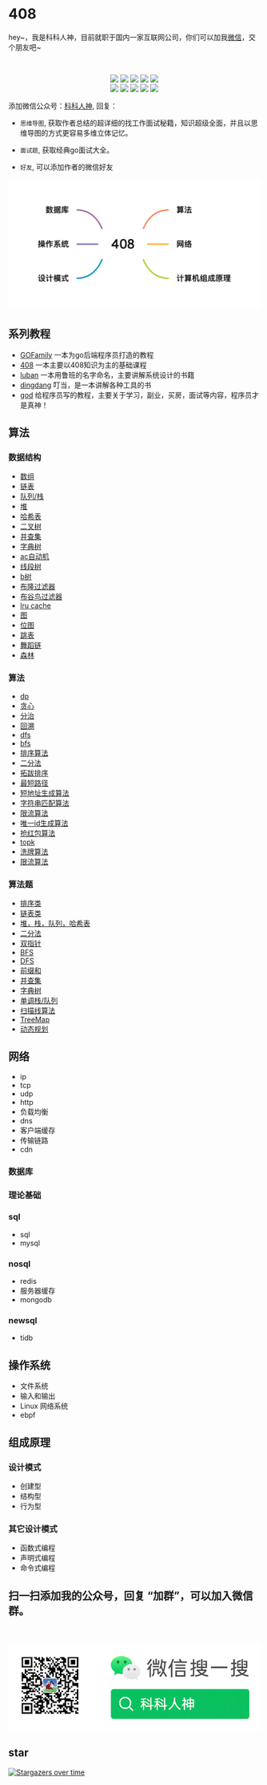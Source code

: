 # 408
<p align="left">
hey~，我是科科人神，目前就职于国内一家互联网公司，你们可以加我<a href="#wechat.png">微信</a>，交个朋友吧~
</p>
<br>
<p align="center">
<a href='#wechat.png'" target="_blank"><img src="https://img.shields.io/static/v1?label=%E7%A7%91%E7%A7%91%E4%BA%BA%E7%A5%9E&message=%E5%85%AC%E4%BC%97%E5%8F%B7&color="></a>
<a href="https://www.youtube.com/channel/UCK8wjBe9sh4VHSowLQmWOzg" target="_blank"><img src="https://img.shields.io/static/v1?label=youtube&message=YouTube&color=red"></a>
<a href="https://space.bilibili.com/478621088" target="_blank"><img src="https://img.shields.io/static/v1?label=bilibili&message=b%E7%AB%99&color=blue"></a>
<a href="https://www.zhihu.com/people/shgopher" target="_blank"><img src="https://img.shields.io/static/v1?label=zhihu&message=%E7%9F%A5%E4%B9%8E&color=blue"></a>
<a href="https://juejin.cn/user/2682464104362557" target="_blank"><img src="https://img.shields.io/static/v1?label=juejin&message=%E6%8E%98%E9%87%91&color=blue"></a>
<br>
<a href="https://blog.csdn.net/zyfljxzby" target="_blank"><img src="https://img.shields.io/static/v1?label=csdn&message=CSDN&color=red"></a>
<a href="https://www.jianshu.com/u/ceaf3687b2bc" target="_blank"><img src="https://img.shields.io/static/v1?label=jianshu&message=%E7%AE%80%E4%B9%A6&color=red"></a>
<a href="https://www.toutiao.com/c/user/token/MS4wLjABAAAAIGeO1-kCUelF-G8GW3AvJlrEL7tiO24WHJmnX4nV1bs" target="_blank"><img src="https://img.shields.io/static/v1?label=toutiao&message=%E5%A4%B4%E6%9D%A1&color=red"></a>
<a href ="https://www.cnblogs.com/shgopher" target="_blank"><img src="https://img.shields.io/static/v1?label=cnblogs&message=%E5%8D%9A%E5%AE%A2%E5%9B%AD&color=red"></a>
<a href="https://my.oschina.net/shgopher" target="_blank"><img src="https://img.shields.io/static/v1?label=oschina&message=%E5%BC%80%E6%BA%90%E4%B8%AD%E5%9B%BD&color=green"></a>

</p>

添加微信公众号：<a href="#wechat.png">科科人神</a>, 回复：

- `思维导图`, 获取作者总结的超详细的找工作面试秘籍，知识超级全面，并且以思维导图的方式更容易多维立体记忆。
- `面试题`, 获取经典go面试大全。

- `好友`, 可以添加作者的微信好友


![](./408.png)
## 系列教程

- [GOFamily](https://shgopher.github.io/GOFamily/) 一本为go后端程序员打造的教程
- [408](https://shgopher.github.io/408/) 一本主要以408知识为主的基础课程
- [luban](https://shgopher.github.io/luban/) 一本用鲁班的名字命名，主要讲解系统设计的书籍
- [dingdang](https://shgopher.github.io/dingdang/) 叮当，是一本讲解各种工具的书
- [god](https://shgopher.github.io/god/) 给程序员写的教程，主要关于学习，副业，买房，面试等内容，程序员才是真神！

## 算法
### 数据结构
- [数组](./数据结构/数组/README.md)
- [链表](./数据结构/链表/README.md)
- [队列/栈](./数据结构/队列栈/README.md)
- [堆](./数据结构/堆/README.md)
- [哈希表](./数据结构/哈希表/README.md)
- [二叉树](./数据结构/二叉树/README.md)
- [并查集](./数据结构/并查集/README.md)
- [字典树](./数据结构/字典树/README.md)
- [ac自动机](./数据结构/ac自动机/README.md)
- [线段树](./数据结构/线段树/README.md)
- [b树](./数据结构/b树/README.md)
- [布隆过滤器](./数据结构/布隆过滤器/README.md)
- [布谷鸟过滤器](./数据结构/布谷鸟过滤器/README.md)
- [lru cache](./数据结构/lrucache/README.md)
- [图](./数据结构/图/README.md)
- [位图](./数据结构/位图/README.md)
- [跳表](./数据结构/跳表/README.md)
- [舞蹈链](./数据结构/舞蹈链/README.md)
- [森林](./数据结构/森林/README.md)
### 算法
- [dp](./算法/dp/README.md)
- [贪心](./算法/贪心/README.md)
- [分治](./算法/分治/README.md)
- [回溯](./算法/回溯/README.md)
- [dfs](./算法/dfs/README.md)
- [bfs](./算法/bfs/README.md)
- [排序算法](./算法/排序算法/README.md)
- [二分法](./算法/二分法/README.md)
- [拓跋排序](./算法/拓跋排序/README.md)
- [最短路径](./算法/最短路径/README.md)
- [短地址生成算法](./算法/短地址生成算法/README.md)
- [字符串匹配算法](./算法/字符串匹配算法/README.md)
- [限流算法](./算法/限流算法/README.md)
- [唯一id生成算法](./算法/唯一id生成算法/README.md)
- [抢红包算法](./算法/抢红包算法/README.md)
- [topk](./算法/topk/README.md)
- [洗牌算法](./算法/洗牌算法/README.md)
- [限流算法](./算法/限流算法/README.md)
### 算法题
- [排序类](./算法题/排序类/README.md)
- [链表类](./算法题/链表类/README.md)
- [堆，栈，队列，哈希表](./算法题/堆栈队列哈希表/README.md)
- [二分法](./算法题/二分法/README.md)
- [双指针](./算法题/双指针/README.md)
- [BFS](./算法题/BFS/README.md)
- [DFS](./算法题/DFS/README.md)
- [前缀和](./算法题/前缀和/README.md)
- [并查集](./算法题/并查集/README.md)
- [字典树](./算法题/字典树/README.md)
- [单调栈/队列](./算法题/单调栈队列/README.md)
- [扫描线算法](./算法题/扫描线算法/README.md)
- [TreeMap](./算法题/TreeMap/README.md)
- [动态规划](./算法题/动态规划/README.md)
## 网络
- ip
- tcp
- udp
- http
- 负载均衡
- dns
- 客户端缓存
- 传输链路
- cdn
### 数据库
### 理论基础
### sql
- sql
- mysql
### nosql
- redis
- 服务器缓存
- mongodb
### newsql
- tidb
## 操作系统
- 文件系统
- 输入和输出
- Linux 网络系统
- ebpf
## 组成原理
### 设计模式   
- 创建型
- 结构型
- 行为型
### 其它设计模式
- 函数式编程
- 声明式编程
- 命令式编程                   

## 扫一扫添加我的公众号，回复 “加群”，可以加入微信群。

<p id="wechat.png" align="center">
<br>
<br>
<img src="./wechat.png"  alt="公众号搜：科科人神">
</p>
                                                                             
## star

[![Stargazers over time](https://starchart.cc/shgopher/408.svg)](https://starchart.cc/shgopher/408)                      